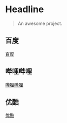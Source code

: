 
# Headline

> An awesome project.

## 百度
[百度](www.baidu.com)

## 哔哩哔哩
[哔哩哔哩](www.bilibili.com)

## 优酷
[优酷](https://www.youku.com/)